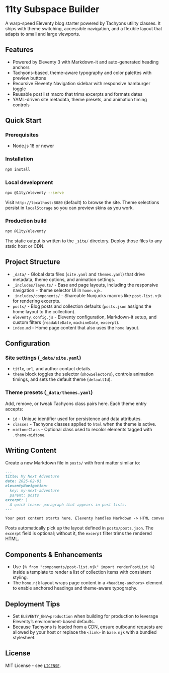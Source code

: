 # 11ty Subspace Builder

A warp-speed Eleventy blog starter powered by Tachyons utility classes. It ships with theme switching, accessible navigation, and a flexible layout that adapts to small and large viewports.

## Features
- Powered by Eleventy 3 with Markdown-it and auto-generated heading anchors
- Tachyons-based, theme-aware typography and color palettes with preview buttons
- Recursive Eleventy Navigation sidebar with responsive hamburger toggle
- Reusable post list macro that trims excerpts and formats dates
- YAML-driven site metadata, theme presets, and animation timing controls

## Quick Start
### Prerequisites
- Node.js 18 or newer

### Installation
```bash
npm install
```

### Local development
```bash
npx @11ty/eleventy --serve
```
Visit `http://localhost:8080` (default) to browse the site. Theme selections persist in `localStorage` so you can preview skins as you work.

### Production build
```bash
npx @11ty/eleventy
```
The static output is written to the `_site/` directory. Deploy those files to any static host or CDN.

## Project Structure
- `_data/` - Global data files (`site.yaml` and `themes.yaml`) that drive metadata, theme options, and animation settings.
- `_includes/layouts/` - Base and page layouts, including the responsive navigation + theme selector UI in `home.njk`.
- `_includes/components/` - Shareable Nunjucks macros like `post-list.njk` for rendering excerpts.
- `posts/` - Blog posts and collection defaults (`posts.json` assigns the home layout to the collection).
- `eleventy.config.js` - Eleventy configuration, Markdown-it setup, and custom filters (`readableDate`, `machineDate`, `excerpt`).
- `index.md` - Home page content that also uses the `home` layout.

## Configuration
### Site settings (`_data/site.yaml`)
- `title`, `url`, and author contact details.
- `theme` block toggles the selector (`showSelectors`), controls animation timings, and sets the default theme (`defaultId`).

### Theme presets (`_data/themes.yaml`)
Add, remove, or tweak Tachyons class pairs here. Each theme entry accepts:
- `id` - Unique identifier used for persistence and data attributes.
- `classes` - Tachyons classes applied to `html` when the theme is active.
- `midtoneClass` - Optional class used to recolor elements tagged with `.theme-midtone`.

## Writing Content
Create a new Markdown file in `posts/` with front matter similar to:
```markdown
---
title: My Next Adventure
date: 2025-02-01
eleventyNavigation:
  key: my-next-adventure
  parent: posts
excerpt: |
  A quick teaser paragraph that appears in post lists.
---

Your post content starts here. Eleventy handles Markdown -> HTML conversion.
```
Posts automatically pick up the layout defined in `posts/posts.json`. The `excerpt` field is optional; without it, the `excerpt` filter trims the rendered HTML.

## Components & Enhancements
- Use `{% from "components/post-list.njk" import renderPostList %}` inside a template to render a list of collection items with consistent styling.
- The `home.njk` layout wraps page content in a `<heading-anchors>` element to enable anchored headings and theme-aware typography.

## Deployment Tips
- Set `ELEVENTY_ENV=production` when building for production to leverage Eleventy’s environment-based defaults.
- Because Tachyons is loaded from a CDN, ensure outbound requests are allowed by your host or replace the `<link>` in `base.njk` with a bundled stylesheet.

## License
MIT License - see [`LICENSE`](LICENSE).
